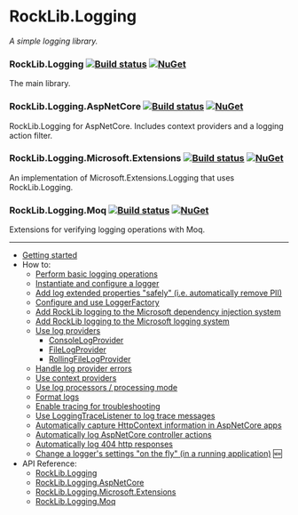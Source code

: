 ﻿# RockLib.Logging

*A simple logging library.*

### RockLib.Logging [![Build status](https://ci.appveyor.com/api/projects/status/y06g87sp3p3q5gb4?svg=true)](https://ci.appveyor.com/project/RockLib/rocklib-logging) [![NuGet](https://img.shields.io/nuget/vpre/RockLib.Logging.svg)](https://www.nuget.org/packages/RockLib.Logging)

The main library.

### RockLib.Logging.AspNetCore [![Build status](https://ci.appveyor.com/api/projects/status/olwpmvt6lw5au265?svg=true)](https://ci.appveyor.com/project/RockLib/rocklib-logging-8gd5t) [![NuGet](https://img.shields.io/nuget/vpre/RockLib.Logging.AspNetCore.svg)](https://www.nuget.org/packages/RockLib.Logging.AspNetCore)

RockLib.Logging for AspNetCore. Includes context providers and a logging action filter.

### RockLib.Logging.Microsoft.Extensions [![Build status](https://ci.appveyor.com/api/projects/status/bp0e4mk8escvm2wl?svg=true)](https://ci.appveyor.com/project/RockLib/rocklib-logging-microsoft-extensions) [![NuGet](https://img.shields.io/nuget/vpre/RockLib.Logging.Microsoft.Extensions.svg)](https://www.nuget.org/packages/RockLib.Logging.Microsoft.Extensions)

An implementation of Microsoft.Extensions.Logging that uses RockLib.Logging.

### RockLib.Logging.Moq [![Build status](https://ci.appveyor.com/api/projects/status/67qvujjho7wncp7u?svg=true)](https://ci.appveyor.com/project/RockLib/rocklib-logging-59g8r) [![NuGet](https://img.shields.io/nuget/vpre/RockLib.Logging.Moq.svg)](https://www.nuget.org/packages/RockLib.Logging.Moq)

Extensions for verifying logging operations with Moq.

---

- [Getting started](docs/GettingStarted.md)
- How to:
  - [Perform basic logging operations](docs/Logging.md)
  - [Instantiate and configure a logger](docs/Logger.md)
  - [Add log extended properties "safely" (i.e. automatically remove PII)](docs/SafeLogging.md)
  - [Configure and use LoggerFactory](docs/LoggerFactory.md)
  - [Add RockLib logging to the Microsoft dependency injection system](docs/DI.md)
  - [Add RockLib logging to the Microsoft logging system](docs/Microsoft.md)
  - [Use log providers](docs/LogProviders.md)
    - [ConsoleLogProvider](docs/ConsoleLogProvider.md)
    - [FileLogProvider](docs/FileLogProvider.md)
    - [RollingFileLogProvider](docs/RollingFileLogProvider.md)
  - [Handle log provider errors](docs/LogProviderErrors.md)
  - [Use context providers](docs/ContextProviders.md)
  - [Use log processors / processing mode](docs/LogProcessors.md)
  - [Format logs](docs/Formatting.md)
  - [Enable tracing for troubleshooting](docs/Tracing.md)
  - [Use LoggingTraceListener to log trace messages](docs/LoggingTraceListener.md)
  - [Automatically capture HttpContext information in AspNetCore apps](docs/AspNetCore.md#context-providers)
  - [Automatically log AspNetCore controller actions](docs/AspNetCore.md#logging-action-filters)
  - [Automatically log 404 http responses](docs/AspNetCore.md#route-not-found-middleware)
  - [Change a logger's settings "on the fly" (in a running application)](docs/Reloading.md) 🆕
- API Reference:
  - [RockLib.Logging](https://www.fuget.org/packages/RockLib.Logging)
  - [RockLib.Logging.AspNetCore](https://www.fuget.org/packages/RockLib.Logging.AspNetCore)
  - [RockLib.Logging.Microsoft.Extensions](https://www.fuget.org/packages/RockLib.Logging.Microsoft.Extensions)
  - [RockLib.Logging.Moq](https://www.fuget.org/packages/RockLib.Logging.Moq)
